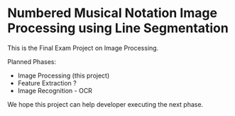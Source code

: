 # Numbered Musical Notation Image Processing using Line Segmentation

This is the Final Exam Project on Image Processing.

Planned Phases:
- Image Processing (this project)
- Feature Extraction ?
- Image Recognition - OCR

We hope this project can help developer executing the next phase.
